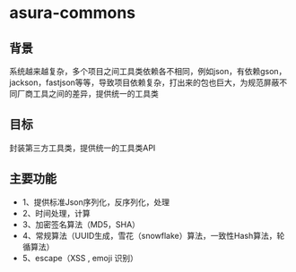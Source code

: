 # asura-commons
## 背景
系统越来越复杂，多个项目之间工具类依赖各不相同，例如json，有依赖gson，jackson，fastjson等等，导致项目依赖复杂，打出来的包也巨大，为规范屏蔽不同厂商工具之间的差异，提供统一的工具类
## 目标
封装第三方工具类，提供统一的工具类API
## 主要功能
* 1、提供标准Json序列化，反序列化，处理
* 2、时间处理，计算
* 3、加密签名算法（MD5，SHA）
* 4、常规算法（UUID生成，雪花（snowflake）算法，一致性Hash算法，轮循算法）
* 5、escape（XSS , emoji 识别）